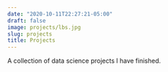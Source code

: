 ```yaml
---
date: "2020-10-11T22:27:21-05:00"
draft: false
image: projects/lbs.jpg
slug: projects
title: Projects
---
```


A collection of data science projects I have finished.